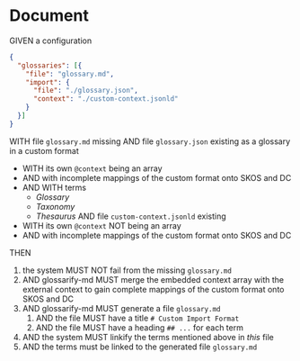 # Document

GIVEN a configuration

~~~json
{
  "glossaries": [{
    "file": "glossary.md",
    "import": {
      "file": "./glossary.json",
      "context": "./custom-context.jsonld"
    }
  }]
}
~~~

WITH file `glossary.md` missing
AND file `glossary.json` existing as a glossary in a custom format
  - WITH its own `@context` being an array
  - AND with incomplete mappings of the custom format onto SKOS and DC
  - AND WITH terms
    - *Glossary*
    - *Taxonomy*
    - *Thesaurus*
AND file `custom-context.jsonld` existing
  - WITH its own `@context` NOT being an array
  - AND with incomplete mappings of the custom format onto SKOS and DC

THEN

1. the system MUST NOT fail from the missing `glossary.md`
1. AND glossarify-md MUST merge the embedded context array with the external context to gain complete mappings of the custom format onto SKOS and DC
1. AND glossarify-md MUST generate a file `glossary.md`
   1. AND the file MUST have a title `# Custom Import Format`
   1. AND the file MUST have a heading `## ...` for each term
1. AND the system MUST linkify the terms mentioned above in *this* file
1. AND the terms must be linked to the generated file `glossary.md`
